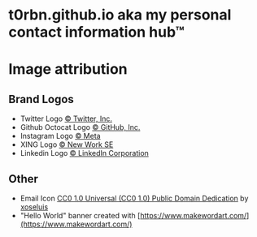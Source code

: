 # t0rbn.github.io aka my personal contact information hub™ 

# Image attribution

## Brand Logos
* Twitter Logo [© Twitter, Inc.](https://about.twitter.com/en/who-we-are/brand-toolkit)
* Github Octocat Logo [© GitHub, Inc.](https://github.com/logos)
* Instagram Logo [© Meta](https://www.facebook.com/brand/resources/instagram/instagram-brand/)
* XING Logo [© New Work SE](https://dev.xing.com/logo_rules)
* Linkedin Logo [© LinkedIn Corporation](https://brand.linkedin.com/downloads)

## Other
* Email Icon [CC0 1.0 Universal (CC0 1.0) Public Domain Dedication](https://creativecommons.org/publicdomain/zero/1.0/) by [xoseluis](https://openclipart.org/artist/xoseluis)
* "Hello World" banner created with [https://www.makewordart.com/](https://www.makewordart.com/)
